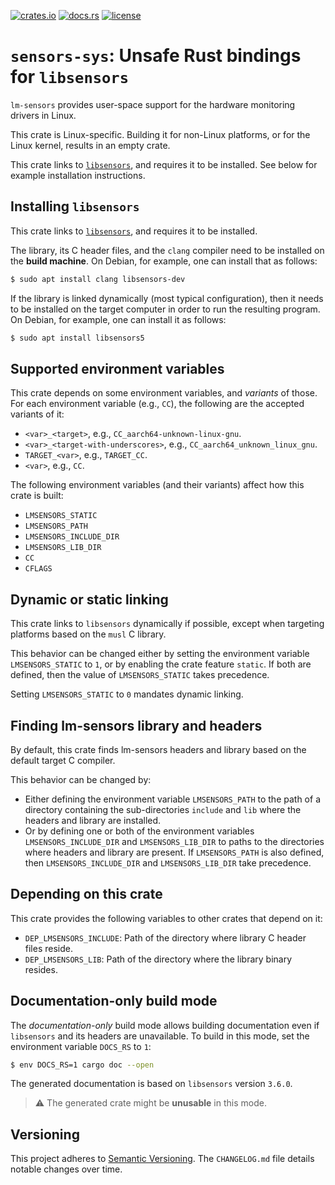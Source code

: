 [![crates.io](https://img.shields.io/crates/v/sensors-sys.svg)](https://crates.io/crates/sensors-sys)
[![docs.rs](https://docs.rs/sensors-sys/badge.svg)](https://docs.rs/sensors-sys)
[![license](https://img.shields.io/github/license/koutheir/sensors-sys?color=black)](https://raw.githubusercontent.com/koutheir/sensors-sys/master/LICENSE.txt)

# `sensors-sys`: Unsafe Rust bindings for `libsensors`

`lm-sensors` provides user-space support for the hardware monitoring drivers
in Linux.

This crate is Linux-specific. Building it for non-Linux platforms, or for
the Linux kernel, results in an empty crate.

This crate links to [`libsensors`](https://github.com/lm-sensors/lm-sensors), and requires it to be
installed.
See below for example installation instructions.

## Installing `libsensors`

This crate links to [`libsensors`](https://github.com/lm-sensors/lm-sensors), and requires it to be
installed.

The library, its C header files, and the `clang` compiler need to be installed on the **build machine**.
On Debian, for example, one can install that as follows:
```sh
$ sudo apt install clang libsensors-dev
```

If the library is linked dynamically (most typical configuration), then it needs to be installed
on the target computer in order to run the resulting program.
On Debian, for example, one can install it as follows:
```sh
$ sudo apt install libsensors5
```

## Supported environment variables

This crate depends on some environment variables, and *variants* of those.
For each environment variable (e.g., `CC`), the following are the accepted
variants of it:
- `<var>_<target>`, e.g., `CC_aarch64-unknown-linux-gnu`.
- `<var>_<target-with-underscores>`, e.g., `CC_aarch64_unknown_linux_gnu`.
- `TARGET_<var>`, e.g., `TARGET_CC`.
- `<var>`, e.g., `CC`.

The following environment variables (and their variants) affect how this crate
is built:
- `LMSENSORS_STATIC`
- `LMSENSORS_PATH`
- `LMSENSORS_INCLUDE_DIR`
- `LMSENSORS_LIB_DIR`
- `CC`
- `CFLAGS`

## Dynamic or static linking

This crate links to `libsensors` dynamically if possible, except when targeting
platforms based on the `musl` C library.

This behavior can be changed either by setting the environment variable
`LMSENSORS_STATIC` to `1`, or by enabling the crate feature `static`.
If both are defined, then the value of `LMSENSORS_STATIC` takes precedence.

Setting `LMSENSORS_STATIC` to `0` mandates dynamic linking.

## Finding lm-sensors library and headers

By default, this crate finds lm-sensors headers and library based on the default
target C compiler.

This behavior can be changed by:
- Either defining the environment variable `LMSENSORS_PATH` to the path of
  a directory containing the sub-directories `include` and `lib` where
  the headers and library are installed.
- Or by defining one or both of the environment variables `LMSENSORS_INCLUDE_DIR`
  and `LMSENSORS_LIB_DIR` to paths to the directories where headers and library
  are present. If `LMSENSORS_PATH` is also defined, then `LMSENSORS_INCLUDE_DIR`
  and `LMSENSORS_LIB_DIR` take precedence.

## Depending on this crate

This crate provides the following variables to other crates that depend on it:
- `DEP_LMSENSORS_INCLUDE`: Path of the directory where library C header files reside.
- `DEP_LMSENSORS_LIB`: Path of the directory where the library binary resides.

## Documentation-only build mode

The *documentation-only* build mode allows building documentation even if
`libsensors` and its headers are unavailable.
To build in this mode, set the environment variable `DOCS_RS` to `1`:
```bash
$ env DOCS_RS=1 cargo doc --open
```

The generated documentation is based on `libsensors` version `3.6.0`.

> ⚠️ The generated crate might be **unusable** in this mode.

## Versioning

This project adheres to [Semantic Versioning].
The `CHANGELOG.md` file details notable changes over time.

[Semantic Versioning]: https://semver.org/spec/v2.0.0.html
